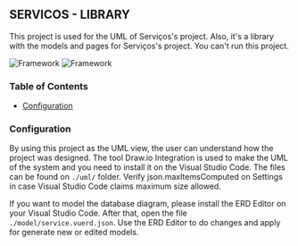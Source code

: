 ## SERVICOS - LIBRARY

This project is used for the UML of Serviços's project. Also, it's a library with the models and pages for Serviços's project. You can't run this project.

![Framework](https://img.shields.io/badge/ERDEditot-Framework-brightgreen)
![Framework](https://img.shields.io/badge/DrawIOIntegration-Framework-brightgreen)

### Table of Contents
* [Configuration](#configuration)

<a name="configuration"></a>
### Configuration

By using this project as the UML view, the user can understand how the project was designed. The tool Draw.io Integration is used to make the UML of the system and you need to install it on the Visual Studio Code. The files can be found on `./uml/` folder. Verify json.maxItemsComputed on Settings in case Visual Studio Code claims maximum size allowed.

If you want to model the database diagram, please install the ERD Editor on your Visual Studio Code. After that, open the file `./model/service.vuerd.json`. Use the ERD Editor to do changes and apply for generate new or edited models.